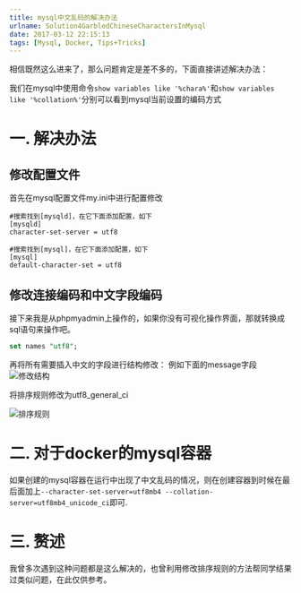```yaml
---
title: mysql中文乱码的解决办法
urlname: Solution4GarbledChineseCharactersInMysql
date: 2017-03-12 22:15:13
tags: [Mysql, Docker, Tips+Tricks]
---
```

相信既然这么进来了，那么问题肯定是差不多的，下面直接讲述解决办法：
<!-- more -->

我们在mysql中使用命令`show variables like '%chara%'`和`show variables like '%collation%'`分别可以看到mysql当前设置的编码方式

# 一. 解决办法
## 修改配置文件
首先在mysql配置文件my.ini中进行配置修改

```
#搜索找到[mysqld]，在它下面添加配置，如下
[mysqld]
character-set-server = utf8

#搜索找到[mysql]，在它下面添加配置，如下
[mysql]
default-character-set = utf8
```
## 修改连接编码和中文字段编码
接下来我是从phpmyadmin上操作的，如果你没有可视化操作界面，那就转换成sql语句来操作吧。

```sql
set names "utf8";
```

再将所有需要插入中文的字段进行结构修改：
例如下面的message字段
![修改结构](https://cdn.safeandsound.cn/image/web应用从网页插入中文到mysql变成乱码的解决办法/修改.png)


将排序规则修改为utf8_general_ci

![排序规则](https://cdn.safeandsound.cn/image/web应用从网页插入中文到mysql变成乱码的解决办法/utf8.png)

# 二. 对于docker的mysql容器
如果创建的mysql容器在运行中出现了中文乱码的情况，则在创建容器到时候在最后面加上`--character-set-server=utf8mb4 --collation-server=utf8mb4_unicode_ci`即可.

# 三. 赘述
我曾多次遇到这种问题都是这么解决的，也曾利用修改排序规则的方法帮同学结果过类似问题，在此仅供参考。